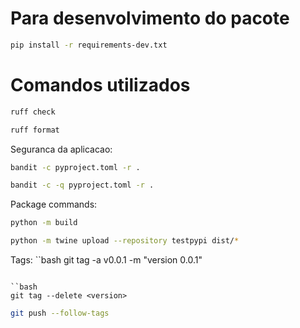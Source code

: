 # Para desenvolvimento do pacote

```bash
pip install -r requirements-dev.txt
```

# Comandos utilizados

```bash
ruff check
```

```bash
ruff format
```

Seguranca da aplicacao:
```bash
bandit -c pyproject.toml -r .
```

```bash
bandit -c -q pyproject.toml -r .
```

Package commands:

```bash
python -m build
```

```bash
python -m twine upload --repository testpypi dist/*
```


Tags:
``bash
git tag -a v0.0.1 -m "version 0.0.1"
```

``bash
git tag --delete <version>
```

```bash
git push --follow-tags
```
